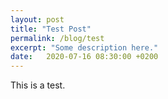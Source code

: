 ```yaml
---
layout: post
title: "Test Post"
permalink: /blog/test
excerpt: "Some description here."
date:   2020-07-16 08:30:00 +0200
---
```


This is a test.
